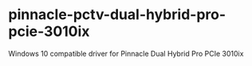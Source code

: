 # pinnacle-pctv-dual-hybrid-pro-pcie-3010ix
Windows 10 compatible driver for Pinnacle Dual Hybrid Pro PCIe 3010ix
